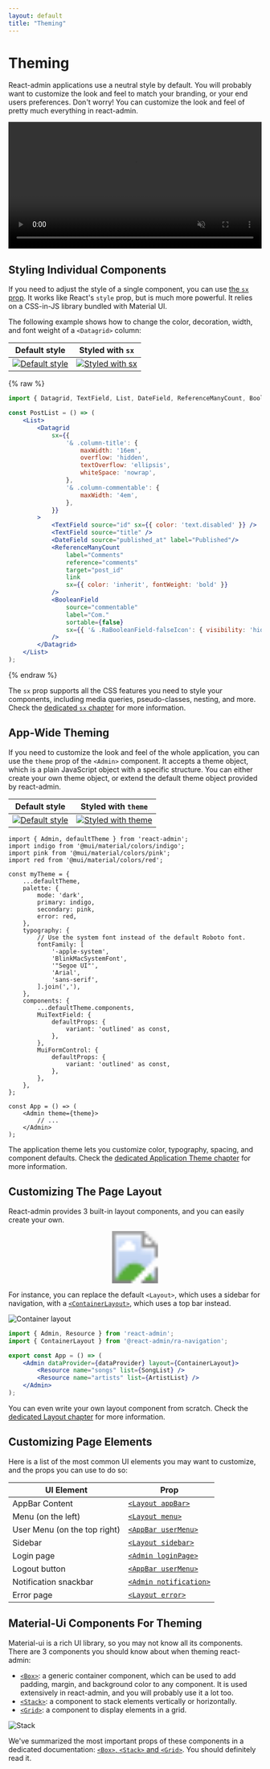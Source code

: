 ```yaml
---
layout: default
title: "Theming"
---
```


# Theming

React-admin applications use a neutral style by default. You will probably want to customize the look and feel to match your branding, or your end users preferences. Don't worry! You can customize the look and feel of pretty much everything in react-admin.

<video controls autoplay playsinline muted loop width="100%">
  <source src="https://user-images.githubusercontent.com/99944/116970434-4a926480-acb8-11eb-8ce2-0602c680e45e.mp4" type="video/webm" />
  Your browser does not support the video tag.
</video>

## Styling Individual Components

If you need to adjust the style of a single component, you can use [the `sx` prop](./SX.md). It works like React's `style` prop, but is much more powerful. It relies on a CSS-in-JS library bundled with Material UI.

The following example shows how to change the color, decoration, width, and font weight of a `<Datagrid>` column:

| Default style | Styled with `sx` | 
| --- | --- |
| [![Default style](./img/datagrid-sx-unstyled.webp)](./img/datagrid-sx-unstyled.webp) | [![Styled with `sx`](./img/datagrid-sx-styled.webp)](./img/datagrid-sx-styled.webp) |

{% raw %}
```jsx
import { Datagrid, TextField, List, DateField, ReferenceManyCount, BooleanField } from 'react-admin';

const PostList = () => (
    <List>
        <Datagrid
            sx={{
                '& .column-title': {
                    maxWidth: '16em',
                    overflow: 'hidden',
                    textOverflow: 'ellipsis',
                    whiteSpace: 'nowrap',
                },
                '& .column-commentable': {
                    maxWidth: '4em',
                },
            }}
        >
            <TextField source="id" sx={{ color: 'text.disabled' }} />
            <TextField source="title" />
            <DateField source="published_at" label="Published"/>
            <ReferenceManyCount
                label="Comments"
                reference="comments"
                target="post_id"
                link
                sx={{ color: 'inherit', fontWeight: 'bold' }}
            />
            <BooleanField
                source="commentable"
                label="Com."
                sortable={false}
                sx={{ '& .RaBooleanField-falseIcon': { visibility: 'hidden' } }}
            />
        </Datagrid>
    </List>
);
```
{% endraw %}

The `sx` prop supports all the CSS features you need to style your components, including media queries, pseudo-classes, nesting, and more. Check the [dedicated `sx` chapter](./SX.md) for more information.

## App-Wide Theming

If you need to customize the look and feel of the whole application, you can use the `theme` prop of the `<Admin>` component. It accepts a theme object, which is a plain JavaScript object with a specific structure. You can either create your own theme object, or extend the default theme object provided by react-admin.

| Default style | Styled with `theme` | 
| --- | --- |
| [![Default style](./img/datagrid-theme-unstyled.webp)](./img/datagrid-theme-unstyled.webp) | [![Styled with `theme`](./img/datagrid-theme-styled.webp)](./img/datagrid-theme-styled.webp) |

```tsx
import { Admin, defaultTheme } from 'react-admin';
import indigo from '@mui/material/colors/indigo';
import pink from '@mui/material/colors/pink';
import red from '@mui/material/colors/red';

const myTheme = {
    ...defaultTheme,
    palette: {
        mode: 'dark',
        primary: indigo,
        secondary: pink,
        error: red,
    },
    typography: {
        // Use the system font instead of the default Roboto font.
        fontFamily: [
            '-apple-system',
            'BlinkMacSystemFont',
            '"Segoe UI"',
            'Arial',
            'sans-serif',
        ].join(','),
    },
    components: {
        ...defaultTheme.components,
        MuiTextField: {
            defaultProps: {
                variant: 'outlined' as const,
            },
        },
        MuiFormControl: {
            defaultProps: {
                variant: 'outlined' as const,
            },
        },
    },
};

const App = () => (
    <Admin theme={theme}>
        // ...
    </Admin>
);
```

The application theme lets you customize color, typography, spacing, and component defaults. Check the [dedicated Application Theme chapter](./AppTheme.md) for more information.

## Customizing The Page Layout

React-admin provides 3 built-in layout components, and you can easily create your own.

<figure>
    <svg xmlns="http://www.w3.org/2000/svg" viewBox="0 0 1177 290" preserveAspectRatio="xMinYMin meet">
        <image width="1177" height="290" xlink:href="./img/layouts.png" />
        <g opacity="0">
            <a href="./Layout.html" aria-label="Layout">
                <rect x="0" y="0" width="348" height="290"/>
            </a>
        </g>
        <g opacity="0">
            <a href="./ContainerLayout.html" aria-label="ContainerLayout">
                <rect x="373" y="0" width="408" height="290"/>
            </a>
        </g>
        <g opacity="0">
            <a href="./SolarLayout.html" aria-label="SolarLayout">
                <rect x="801" y="0" width="376" height="290"/>
            </a>
        </g>
    </svg>
</figure>

For instance, you can replace the default `<Layout>`, which uses a sidebar for navigation, with a [`<ContainerLayout>`](./ContainerLayout.md), which uses a top bar instead.

![Container layout](https://marmelab.com/ra-enterprise/modules/assets/ra-navigation/latest/container-layout.png)

```jsx
import { Admin, Resource } from 'react-admin';
import { ContainerLayout } from '@react-admin/ra-navigation';

export const App = () => (
    <Admin dataProvider={dataProvider} layout={ContainerLayout}>
        <Resource name="songs" list={SongList} />
        <Resource name="artists" list={ArtistList} />
    </Admin>
);
```

You can even write your own layout component from scratch. Check the [dedicated Layout chapter](./Layout.md) for more information.

## Customizing Page Elements

Here is a list of the most common UI elements you may want to customize, and the props you can use to do so:

| UI Element | Prop |
| --- | --- |
| AppBar Content | [`<Layout appBar>`](./Layout.md#appbar) |
| Menu (on the left) | [`<Layout menu>`](./Layout.md#menu) |
| User Menu (on the top right) | [`<AppBar userMenu>`](./AppBar.md#usermenu) |
| Sidebar | [`<Layout sidebar>`](./Layout.md#sidebar) |
| Login page | [`<Admin loginPage>`](./Authentication.md#customizing-the-login-component) |
| Logout button | [`<AppBar userMenu>`](./AppBar.md#usermenu) |
| Notification snackbar | [`<Admin notification>`](./Admin.md#notification) |
| Error page | [`<Layout error>`](./Layout.md#error) |

## Material-Ui Components For Theming

Material-ui is a rich UI library, so you may not know all its components. There are 3 components you should know about when theming react-admin:

- [`<Box>`](./BoxStackGrid.md#box): a generic container component, which can be used to add padding, margin, and background color to any component. It is used extensively in react-admin, and you will probably use it a lot too.
- [`<Stack>`](./BoxStackGrid.md#stack): a component to stack elements vertically or horizontally. 
- [`<Grid>`](./BoxStackGrid.md#grid): a component to display elements in a grid. 

![Stack](./img/stack.webp)

We've summarized the most important props of these components in a dedicated documentation: [`<Box>`, `<Stack>` and `<Grid>`](./BoxStackGrid.md). You should definitely read it.
